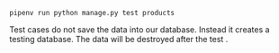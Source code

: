 `pipenv run python manage.py test products`

Test cases do not save the data into our database. Instead it creates a testing database. The data will be destroyed after the test .
